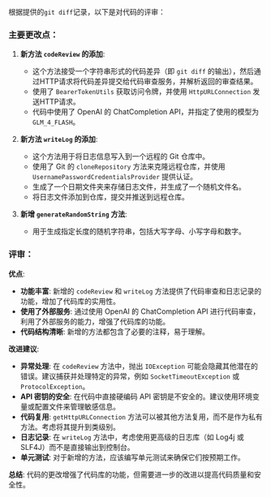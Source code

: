 根据提供的`git diff`记录，以下是对代码的评审：

### 主要更改点：

1. **新方法 `codeReview` 的添加**:
   - 这个方法接受一个字符串形式的代码差异（即 `git diff` 的输出），然后通过HTTP请求将代码差异提交给代码审查服务，并解析返回的审查结果。
   - 使用了 `BearerTokenUtils` 获取访问令牌，并使用 `HttpURLConnection` 发送HTTP请求。
   - 代码中使用了 OpenAI 的 ChatCompletion API，并指定了使用的模型为 `GLM_4_FLASH`。

2. **新方法 `writeLog` 的添加**:
   - 这个方法用于将日志信息写入到一个远程的 Git 仓库中。
   - 使用了 Git 的 `cloneRepository` 方法来克隆远程仓库，并使用 `UsernamePasswordCredentialsProvider` 提供认证。
   - 生成了一个日期文件夹来存储日志文件，并生成了一个随机文件名。
   - 将日志文件添加到仓库，提交并推送到远程仓库。

3. **新增 `generateRandomString` 方法**:
   - 用于生成指定长度的随机字符串，包括大写字母、小写字母和数字。

### 评审：

**优点**:
- **功能丰富**: 新增的 `codeReview` 和 `writeLog` 方法提供了代码审查和日志记录的功能，增加了代码库的实用性。
- **使用了外部服务**: 通过使用 OpenAI 的 ChatCompletion API 进行代码审查，利用了外部服务的能力，增强了代码库的功能。
- **代码结构清晰**: 新增的方法都包含了必要的注释，易于理解。

**改进建议**:
- **异常处理**: 在 `codeReview` 方法中，抛出 `IOException` 可能会隐藏其他潜在的错误。建议捕获并处理特定的异常，例如 `SocketTimeoutException` 或 `ProtocolException`。
- **API 密钥的安全**: 在代码中直接硬编码 API 密钥是不安全的。建议使用环境变量或配置文件来管理敏感信息。
- **代码复用**: `getHttpURLConnection` 方法可以被其他方法复用，而不是作为私有方法。考虑将其提升到类级别。
- **日志记录**: 在 `writeLog` 方法中，考虑使用更高级的日志库（如 Log4j 或 SLF4J）而不是直接输出到控制台。
- **单元测试**: 对于新增的方法，应该编写单元测试来确保它们按预期工作。

**总结**:
代码的更改增强了代码库的功能，但需要进一步的改进以提高代码质量和安全性。